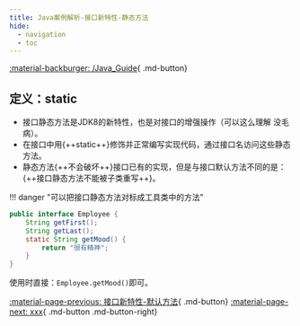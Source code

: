 ```yaml
---
title: Java案例解析-接口新特性-静态方法
hide:
  - navigation
  - toc
---
```


[:material-backburger: /Java_Guide](/Java_Guide/#四接口新特性){ .md-button}

## 定义：static

- 接口静态方法是JDK8的新特性，也是对接口的增强操作（可以这么理解 没毛病）。
- 在接口中用{++static++}修饰并正常编写实现代码，通过接口名访问这些静态方法。
- 静态方法{++不会破坏++}接口已有的实现，但是与接口默认方法不同的是：{++接口静态方法不能被子类重写++}。

!!! danger "可以把接口静态方法对标成工具类中的方法"

``` java linenums="1" title="1-2 Employee.java"
public interface Employee {
    String getFirst();
    String getLast();
    static String getMood() {
        return "很有精神";
    }
}
```

使用时直接：`Employee.getMood()`即可。

[:material-page-previous: 接口新特性-默认方法](default_interface.md){ .md-button}  [:material-page-next: xxx](static_interface.md){ .md-button .md-button-right}